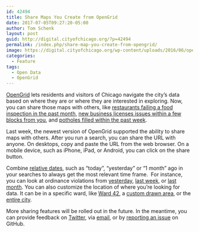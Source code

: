 ```yaml
---
id: 42494
title: Share Maps You Create from OpenGrid
date: 2017-07-05T09:27:20-05:00
author: Tom Schenk
layout: post
guid: http://digital.cityofchicago.org/?p=42494
permalink: /index.php/share-map-you-create-from-opengrid/
image: https://digital.cityofchicago.org/wp-content/uploads/2016/06/opengrid.png
categories:
  - Feature
tags:
  - Open Data
  - OpenGrid
---
```

[OpenGrid](https://chicago.opengrid.io) lets residents and visitors of Chicago navigate the city&#8217;s data based on where they are or where they are interested in exploring. Now, you can share those maps with others, like [restaurants failing a food inspection in the past month](https://chicago.opengrid.io/opengrid/#/query?q=%7B%22name%22:%22Restaurants%20passing%20initial%20inspection%22,%22owner%22:%22NoAuth%22,%22spec%22:%5B%7B%22dataSetId%22:%22food_inspections%22,%22filters%22:%7B%22condition%22:%22AND%22,%22rules%22:%5B%7B%22id%22:%22results%22,%22field%22:%22results%22,%22type%22:%22string%22,%22input%22:%22text%22,%22operator%22:%22equal%22,%22value%22:%22Fail%22%7D,%7B%22id%22:%22facility_type%22,%22field%22:%22facility_type%22,%22type%22:%22string%22,%22input%22:%22text%22,%22operator%22:%22equal%22,%22value%22:%22Restaurant%22%7D,%7B%22id%22:%22inspection_type%22,%22field%22:%22inspection_type%22,%22type%22:%22string%22,%22input%22:%22text%22,%22operator%22:%22not_equal%22,%22value%22:%22Initial%22%7D,%7B%22id%22:%22inspection_date%22,%22field%22:%22inspection_date%22,%22type%22:%22date%22,%22input%22:%22text%22,%22operator%22:%22greater%22,%22value%22:%221%20month%20ago%22%7D%5D%7D,%22rendition%22:%7B%22color%22:%22%2523DC143C%22,%22opacity%22:%2285%22,%22size%22:%226%22%7D%7D%5D,%22sharedWith%22:%7B%22users%22:%5B%5D,%22groups%22:%5B%5D%7D,%22isCommon%22:false,%22autoRefresh%22:false,%22refreshInterval%22:%2230%22,%22_id%22:%7B%22$oid%22:%225601c86c94375920f8eb2e0c%22%7D,%22geoFilter%22:%7B%22boundaryType%22:%22within%22,%22boundary%22:%22%22%7D%7D&run=true&_=1023076694696), [new business licenses issues within a few blocks from you](https://chicago.opengrid.io/opengrid/#/query?q=%7B%22name%22:%22Street%20Closures%22,%22owner%22:%22NoAuth%22,%22spec%22:%5B%7B%22dataSetId%22:%22business_licenses%22,%22filters%22:%7B%22condition%22:%22AND%22,%22rules%22:%5B%7B%22id%22:%22date_issued%22,%22field%22:%22date_issued%22,%22type%22:%22date%22,%22input%22:%22text%22,%22operator%22:%22greater%22,%22value%22:%221%20month%20ago%22%7D%5D%7D,%22rendition%22:%7B%22color%22:%22%2523FF8C00%22,%22opacity%22:%2280%22,%22size%22:%226%22%7D%7D%5D,%22sharedWith%22:%7B%22users%22:%5B%5D,%22groups%22:%5B%5D%7D,%22isCommon%22:false,%22autoRefresh%22:false,%22refreshInterval%22:%2230%22,%22_id%22:%7B%22$oid%22:%225601c86c94375920f8eb2e0c%22%7D,%22geoFilter%22:%7B%22boundaryType%22:%22near%22,%22boundary%22:%22_me%22,%22value%22:null,%22maxRadius%22:%220.25%22,%22maxRadiusUnit%22:%22miles%22%7D%7D&run=true&_=1417946465062), and [potholes filled within the past week](https://chicago.opengrid.io/opengrid/#/query?q=%7B%22name%22:%22Street%20Closures%22,%22owner%22:%22NoAuth%22,%22spec%22:%5B%7B%22dataSetId%22:%22311_service_requests_pot_holes_reported%22,%22filters%22:%7B%22condition%22:%22AND%22,%22rules%22:%5B%7B%22id%22:%22completion_date%22,%22field%22:%22completion_date%22,%22type%22:%22date%22,%22input%22:%22text%22,%22operator%22:%22greater%22,%22value%22:%221%20week%20ago%22%7D,%7B%22id%22:%22status%22,%22field%22:%22status%22,%22type%22:%22string%22,%22input%22:%22text%22,%22operator%22:%22equal%22,%22value%22:%22Completed%22%7D%5D%7D,%22rendition%22:%7B%22color%22:%22%2523CD5C5C%22,%22opacity%22:%2280%22,%22size%22:%226%22%7D%7D%5D,%22sharedWith%22:%7B%22users%22:%5B%5D,%22groups%22:%5B%5D%7D,%22isCommon%22:false,%22autoRefresh%22:false,%22refreshInterval%22:%2230%22,%22_id%22:%7B%22$oid%22:%225601c86c94375920f8eb2e0c%22%7D,%22geoFilter%22:%7B%22boundaryType%22:%22within%22,%22boundary%22:%22citywide%22,%22value%22:%22chicago%22%7D%7D&run=true&_=237155847710).

Last week, the newest version of OpenGrid supported the ability to share maps with others. After you run a search, you can share the URL with anyone. On desktops, copy and paste the URL from the web browser. On a mobile device, such as iPhone, iPad, or Android, you can click on the share button.

Combine [relative dates](http://digital.cityofchicago.org/index.php/now-available-opengrid-v1-1-0/), such as &#8220;today&#8221;, &#8220;yesterday&#8221; or &#8220;1 month&#8221; ago in your searches to always get the most relevant time frame.  For instance, you can look at ordinance violations from [yesterday](https://chicago.opengrid.io/opengrid/#/query?q=%7B%22name%22:%22%22,%22owner%22:%22NoAuth%22,%22spec%22:%5B%7B%22dataSetId%22:%22building_violations%22,%22filters%22:%7B%22condition%22:%22AND%22,%22rules%22:%5B%7B%22id%22:%22violation_date%22,%22field%22:%22violation_date%22,%22type%22:%22date%22,%22input%22:%22text%22,%22operator%22:%22between%22,%22value%22:%5B%22yesterday%22,%22today%22%5D%7D%5D%7D,%22rendition%22:%7B%22color%22:%22%2523DC143C%22,%22opacity%22:%2280%22,%22size%22:%226%22%7D%7D%5D,%22sharedWith%22:%7B%22users%22:%5B%5D,%22groups%22:%5B%5D%7D,%22isCommon%22:false,%22autoRefresh%22:false,%22refreshInterval%22:%2230%22,%22geoFilter%22:%7B%22boundaryType%22:%22within%22,%22boundary%22:%22_map-extent%22%7D%7D&loc=41.88432,-87.65211,14&run=true&_=86852812888), [last week](https://chicago.opengrid.io/opengrid/#/query?q=%7B%22name%22:%22%22,%22owner%22:%22NoAuth%22,%22spec%22:%5B%7B%22dataSetId%22:%22building_violations%22,%22filters%22:%7B%22condition%22:%22AND%22,%22rules%22:%5B%7B%22id%22:%22violation_date%22,%22field%22:%22violation_date%22,%22type%22:%22date%22,%22input%22:%22text%22,%22operator%22:%22between%22,%22value%22:%5B%221%20week%20ago%22,%22today%22%5D%7D%5D%7D,%22rendition%22:%7B%22color%22:%22%2523DC143C%22,%22opacity%22:%2280%22,%22size%22:%226%22%7D%7D%5D,%22sharedWith%22:%7B%22users%22:%5B%5D,%22groups%22:%5B%5D%7D,%22isCommon%22:false,%22autoRefresh%22:false,%22refreshInterval%22:%2230%22,%22geoFilter%22:%7B%22boundaryType%22:%22within%22,%22boundary%22:%22_map-extent%22%7D%7D&loc=41.88432,-87.65211,14&run=true&_=921000826135), or [last month](https://chicago.opengrid.io/opengrid/#/query?q=%7B%22name%22:%22%22,%22owner%22:%22NoAuth%22,%22spec%22:%5B%7B%22dataSetId%22:%22building_violations%22,%22filters%22:%7B%22condition%22:%22AND%22,%22rules%22:%5B%7B%22id%22:%22violation_date%22,%22field%22:%22violation_date%22,%22type%22:%22date%22,%22input%22:%22text%22,%22operator%22:%22between%22,%22value%22:%5B%221%20month%20ago%22,%22today%22%5D%7D%5D%7D,%22rendition%22:%7B%22color%22:%22%2523DC143C%22,%22opacity%22:%2280%22,%22size%22:%226%22%7D%7D%5D,%22sharedWith%22:%7B%22users%22:%5B%5D,%22groups%22:%5B%5D%7D,%22isCommon%22:false,%22autoRefresh%22:false,%22refreshInterval%22:%2230%22,%22geoFilter%22:%7B%22boundaryType%22:%22within%22,%22boundary%22:%22_map-extent%22%7D%7D&loc=41.88432,-87.65211,14&run=true&_=326831006109). You can also customize the location of where you&#8217;re looking for data. It can be in a specific ward, like [Ward 42](https://chicago.opengrid.io/opengrid/#/query?q=%7B%22name%22:%22%22,%22owner%22:%22NoAuth%22,%22spec%22:%5B%7B%22dataSetId%22:%22building_permits%22,%22filters%22:%7B%7D,%22rendition%22:%7B%22color%22:%22%2523FFD700%22,%22opacity%22:%2280%22,%22size%22:%226%22%7D%7D%5D,%22sharedWith%22:%7B%22users%22:%5B%5D,%22groups%22:%5B%5D%7D,%22isCommon%22:false,%22autoRefresh%22:false,%22refreshInterval%22:%2230%22,%22geoFilter%22:%7B%22boundaryType%22:%22within%22,%22boundary%22:%22ward%22,%22value%22:%22Ward%2042%22%7D%7D&run=true&_=944653665809), a [custom drawn area](https://chicago.opengrid.io/opengrid/#/query?q=%7B%22name%22:%22%22,%22owner%22:%22NoAuth%22,%22spec%22:%5B%7B%22dataSetId%22:%22building_permits%22,%22filters%22:%7B%7D,%22rendition%22:%7B%22color%22:%22%2523FFD700%22,%22opacity%22:%2280%22,%22size%22:%226%22%7D%7D%5D,%22sharedWith%22:%7B%22users%22:%5B%5D,%22groups%22:%5B%5D%7D,%22isCommon%22:false,%22autoRefresh%22:false,%22refreshInterval%22:%2230%22,%22geoFilter%22:%7B%22boundaryType%22:%22within%22,%22boundary%22:%22_drawn-extent%22,%22value%22:%7B%22type%22:%22FeatureCollection%22,%22features%22:%5B%7B%22type%22:%22Feature%22,%22properties%22:%7B%7D,%22geometry%22:%7B%22type%22:%22Polygon%22,%22coordinates%22:%5B%5B%5B-87.68291473388673,41.90917597761326%5D,%5B-87.68308639526369,41.909303728668824%5D,%5B-87.68291473388673,41.909303728668824%5D,%5B-87.67330169677736,41.88822134553516%5D,%5B-87.67330169677736,41.88822134553516%5D,%5B-87.64549255371094,41.89077715660123%5D,%5B-87.64909744262697,41.887837965055716%5D,%5B-87.65167236328126,41.88592102814744%5D,%5B-87.66935348510744,41.87505729922759%5D,%5B-87.66935348510744,41.87505729922759%5D,%5B-87.64411926269531,41.85818290622204%5D,%5B-87.64411926269531,41.85818290622204%5D,%5B-87.67433166503908,41.867132002656525%5D,%5B-87.67433166503908,41.867132002656525%5D,%5B-87.68325805664064,41.84693083657544%5D,%5B-87.68325805664064,41.84693083657544%5D,%5B-87.69372940063478,41.86828250989843%5D,%5B-87.69372940063478,41.86828250989843%5D,%5B-87.70832061767578,41.86189054099241%5D,%5B-87.72068023681642,41.85652079326776%5D,%5B-87.71141052246094,41.86585363699297%5D,%5B-87.69956588745117,41.87710237754347%5D,%5B-87.69956588745117,41.87710237754347%5D,%5B-87.72050857543945,41.89052158009614%5D,%5B-87.72050857543945,41.89052158009614%5D,%5B-87.69390106201173,41.88822134553516%5D,%5B-87.69390106201173,41.88822134553516%5D,%5B-87.68291473388673,41.90917597761326%5D%5D%5D%7D%7D%5D%7D%7D%7D&run=true&_=1208501764877), or the [entire city](https://chicago.opengrid.io/opengrid/#/query?q=%7B%22name%22:%22%22,%22owner%22:%22NoAuth%22,%22spec%22:%5B%7B%22dataSetId%22:%22building_permits%22,%22filters%22:%7B%7D,%22rendition%22:%7B%22color%22:%22%2523FFD700%22,%22opacity%22:%2280%22,%22size%22:%226%22%7D%7D%5D,%22sharedWith%22:%7B%22users%22:%5B%5D,%22groups%22:%5B%5D%7D,%22isCommon%22:false,%22autoRefresh%22:false,%22refreshInterval%22:%2230%22,%22geoFilter%22:%7B%22boundaryType%22:%22within%22,%22boundary%22:%22citywide%22,%22value%22:%22chicago%22%7D%7D&run=true&_=114228300762).

More sharing features will be rolled out in the future. In the meantime, you can provide feedback on [Twitter](https://twitter.com/ChicagoCDO), via [email](mailto:developers@cityofchicago.org), or by [reporting an issue](https://github.com/Chicago/opengrid) on GitHub.